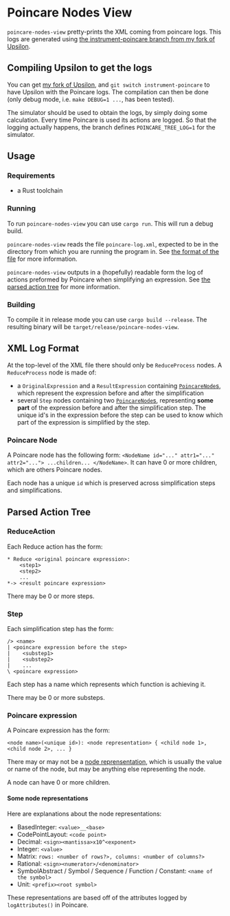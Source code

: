 # Poincare Nodes View
`poincare-nodes-view` pretty-prints the XML coming from poincare logs.
This logs are generated using [the instrument-poincare branch from my fork of Upsilon](https://github.com/ErynGalen/Upsilon/tree/instrument-poincare).

## Compiling Upsilon to get the logs
You can get [my fork of Upsilon](https://github.com/ErynGalen/Upsilon), and `git switch instrument-poincare` to have Upsilon with the Poincare logs.
The compilation can then be done (only debug mode, i.e. `make DEBUG=1 ...`, has been tested).

The simulator should be used to obtain the logs, by simply doing some calculation. Every time Poincare is used its actions are logged.
So that the logging actually happens, the branch defines `POINCARE_TREE_LOG=1` for the simulator.

## Usage
### Requirements
* a Rust toolchain
### Running
To run `poincare-nodes-view` you can use `cargo run`. This will run a debug build.

`poincare-nodes-view` reads the file `poincare-log.xml`, expected to be in the directory from which you are running the program in.
See [the format of the file](#xml-log-format) for more information.

`poincare-nodes-view` outputs in a (hopefully) readable form the log of actions preformed by Poincare when simplifying an expression.
See [the parsed action tree](#parsed-action-tree) for more information.

### Building
To compile it in release mode you can use `cargo build --release`.
The resulting binary will be `target/release/poincare-nodes-view`.

## XML Log Format
At the top-level of the XML file there should only be `ReduceProcess` nodes.
A `ReduceProcess` node is made of:
* a `OriginalExpression` and a `ResultExpression` containing [`PoincareNode`s](#poincare-node), which represent the expression before and after the simplification
* several `Step` nodes containing two [`PoincareNode`s](#poincare-node), representing **some part** of the expression before and after the simplification step. The unique id's in the expression before the step can be used to know which part of the expression is simplified by the step.
### Poincare Node
A Poincare node has the following form:
`<NodeName id="..." attr1="..." attr2="..."> ...children... </NodeName>`.
It can have 0 or more children, which are others Poincare nodes.

Each node has a unique `id` which is preserved across simplification steps and simplifications.

## Parsed Action Tree
### ReduceAction
Each Reduce action has the form:
```
* Reduce <original poincare expression>:
    <step1>
    <step2>
    ...
*-> <result poincare expression>
```
There may be 0 or more steps.

### Step
Each simplification step has the form:
```
/> <name>
| <poincare expression before the step>
|    <substep1>
|    <substep2>
|    ...
\ <poincare expression>
```
Each step has a name which represents which function is achieving it.

There may be 0 or more substeps.

### Poincare expression
A Poincare expression has the form:
```
<node name>(<unique id>): <node representation> { <child node 1>, <child node 2>, ... }
```
There may or may not be a [node reprensentation](#some-node-representations), which is usually the value or name of the node, but may be anything else representing the node.

A node can have 0 or more children.
#### Some node representations
Here are explanations about the node representations:
* BasedInteger: `<value>__<base>`
* CodePointLayout: `<code point>`
* Decimal: `<sign><mantissa>x10^<exponent>`
* Integer: `<value>`
* Matrix: `rows: <number of rows?>, columns: <number of columns?>`
* Rational: `<sign><numerator>/<denominator>`
* SymbolAbstract / Symbol / Sequence / Function / Constant: `<name of the symbol>`
* Unit: `<prefix><root symbol>`

These representations are based off of the attributes logged by `logAttributes()` in Poincare.
